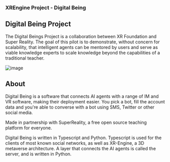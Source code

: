 ### XREngine Project - Digital Being

## Digital Being Project

The Digital Beings Project is a collaboration between XR Foundation and Super Reality. The goal of this pilot is to demonstrate, without concern for scalability, that intelligent agents can be mentored by users and serve as viable knowledge experts to scale knowledge beyond the capabilities of a traditional teacher.

![image](https://user-images.githubusercontent.com/64185677/173768089-63eadf32-d2ba-409e-bb92-7319722f71b0.png)
 
## About

Digital Being is a software that connects AI agents with a range of IM and VR software, making their deployment easier. You pick a bot, fill the account data and you're able to converse with a bot using SMS, Twitter or other social media.

Made in partnership with SuperReality, a free open source teaching platform for everyone.

Digital Being is written in Typescript and Python. Typescript is used for the clients of most known social networks, as well as XR-Engine, a 3D metaverse architecture. A layer that connects the AI agents is called the server, and is written in Python. 

